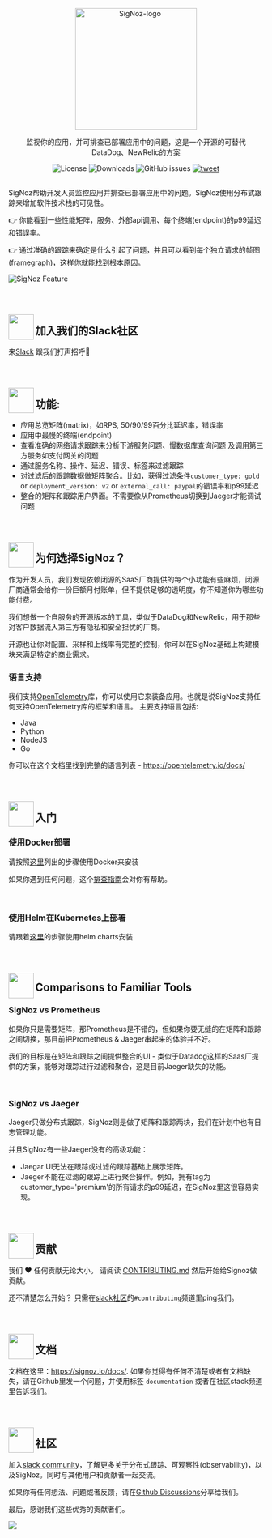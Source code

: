 <p align="center">
  <img src="https://res.cloudinary.com/dcv3epinx/image/upload/v1618904450/signoz-images/LogoGithub_sigfbu.svg" alt="SigNoz-logo" width="240" />

  <p align="center">监视你的应用，并可排查已部署应用中的问题，这是一个开源的可替代DataDog、NewRelic的方案</p>
</p>

<p align="center">
    <img alt="License" src="https://img.shields.io/badge/license-MIT-brightgreen"> </a>
    <img alt="Downloads" src="https://img.shields.io/docker/pulls/signoz/frontend?label=Downloads"> </a>
    <img alt="GitHub issues" src="https://img.shields.io/github/issues/signoz/signoz"> </a>
    <a href="https://twitter.com/intent/tweet?text=Monitor%20your%20applications%20and%20troubleshoot%20problems%20with%20SigNoz,%20an%20open-source%20alternative%20to%20DataDog,%20NewRelic.&url=https://signoz.io/&via=SigNozHQ&hashtags=opensource,signoz,observability"> 
        <img alt="tweet" src="https://img.shields.io/twitter/url/http/shields.io.svg?style=social"> </a> 
</p>

##

SigNoz帮助开发人员监控应用并排查已部署应用中的问题。SigNoz使用分布式跟踪来增加软件技术栈的可见性。

👉 你能看到一些性能矩阵，服务、外部api调用、每个终端(endpoint)的p99延迟和错误率。

👉 通过准确的跟踪来确定是什么引起了问题，并且可以看到每个独立请求的帧图(framegraph)，这样你就能找到根本原因。


![SigNoz Feature](https://signoz-public.s3.us-east-2.amazonaws.com/signoz_hero_github.png)

<br /><br />

<img align="left" src="https://signoz-public.s3.us-east-2.amazonaws.com/Contributing.svg" width="50px" />

## 加入我们的Slack社区

来[Slack](https://signoz.io/slack) 跟我们打声招呼👋

<br /><br />

<img align="left" src="https://signoz-public.s3.us-east-2.amazonaws.com/Features.svg" width="50px" />

## 功能:

- 应用总览矩阵(matrix)，如RPS, 50/90/99百分比延迟率，错误率
- 应用中最慢的终端(endpoint)
- 查看准确的网络请求跟踪来分析下游服务问题、慢数据库查询问题 及调用第三方服务如支付网关的问题
- 通过服务名称、操作、延迟、错误、标签来过滤跟踪
- 对过滤后的跟踪数据做矩阵聚合。比如，获得过滤条件`customer_type: gold` or `deployment_version: v2` or `external_call: paypal`的错误率和p99延迟
- 整合的矩阵和跟踪用户界面。不需要像从Prometheus切换到Jaeger才能调试问题

<br /><br />

<img align="left" src="https://signoz-public.s3.us-east-2.amazonaws.com/WhatsCool.svg" width="50px" />

## 为何选择SigNoz？

作为开发人员，我们发现依赖闭源的SaaS厂商提供的每个小功能有些麻烦，闭源厂商通常会给你一份巨额月付账单，但不提供足够的透明度，你不知道你为哪些功能付费。

我们想做一个自服务的开源版本的工具，类似于DataDog和NewRelic，用于那些对客户数据流入第三方有隐私和安全担忧的厂商。

开源也让你对配置、采样和上线率有完整的控制，你可以在SigNoz基础上构建模块来满足特定的商业需求。

### 语言支持

我们支持[OpenTelemetry](https://opentelemetry.io)库，你可以使用它来装备应用。也就是说SigNoz支持任何支持OpenTelemetry库的框架和语言。 主要支持语言包括:

- Java
- Python
- NodeJS
- Go

你可以在这个文档里找到完整的语言列表 - https://opentelemetry.io/docs/

<br /><br />

<img align="left" src="https://signoz-public.s3.us-east-2.amazonaws.com/Philosophy.svg" width="50px" />

## 入门
  
  
### 使用Docker部署

请按照[这里](https://signoz.io/docs/deployment/docker/)列出的步骤使用Docker来安装

如果你遇到任何问题，这个[排查指南](https://signoz.io/docs/deployment/troubleshooting)会对你有帮助。

<p>&nbsp  </p>
  
  
### 使用Helm在Kubernetes上部署

请跟着[这里](https://signoz.io/docs/deployment/helm_chart)的步骤使用helm charts安装
  

<br /><br />

<img align="left" src="https://signoz-public.s3.us-east-2.amazonaws.com/UseSigNoz.svg" width="50px" />

## Comparisons to Familiar Tools

### SigNoz vs Prometheus

如果你只是需要矩阵，那Prometheus是不错的，但如果你要无缝的在矩阵和跟踪之间切换，那目前把Prometheus & Jaeger串起来的体验并不好。

我们的目标是在矩阵和跟踪之间提供整合的UI - 类似于Datadog这样的Saas厂提供的方案，能够对跟踪进行过滤和聚合，这是目前Jaeger缺失的功能。

<p>&nbsp  </p>

### SigNoz vs Jaeger

Jaeger只做分布式跟踪，SigNoz则是做了矩阵和跟踪两块，我们在计划中也有日志管理功能。

并且SigNoz有一些Jaeger没有的高级功能：

- Jaegar UI无法在跟踪或过滤的跟踪基础上展示矩阵。
- Jaeger不能在过滤的跟踪上进行聚合操作。例如，拥有tag为customer_type='premium'的所有请求的p99延迟，在SigNoz里这很容易实现。

<br /><br />

<img align="left" src="https://signoz-public.s3.us-east-2.amazonaws.com/Contributors.svg" width="50px" />

## 贡献


我们 ❤️ 任何贡献无论大小。 请阅读 [CONTRIBUTING.md](CONTRIBUTING.md) 然后开始给Signoz做贡献。

还不清楚怎么开始？ 只需在[slack社区](https://signoz.io/slack)的`#contributing`频道里ping我们。

<br /><br />

<img align="left" src="https://signoz-public.s3.us-east-2.amazonaws.com/DevelopingLocally.svg" width="50px" />

## 文档

文档在这里：https://signoz.io/docs/. 如果你觉得有任何不清楚或者有文档缺失，请在Github里发一个问题，并使用标签 `documentation` 或者在社区stack频道里告诉我们。

<br /><br />

<img align="left" src="https://signoz-public.s3.us-east-2.amazonaws.com/Contributing.svg" width="50px" />

## 社区

加入[slack community](https://signoz.io/slack)，了解更多关于分布式跟踪、可观察性(observability)，以及SigNoz。同时与其他用户和贡献者一起交流。

如果你有任何想法、问题或者反馈，请在[Github Discussions](https://github.com/SigNoz/signoz/discussions)分享给我们。

最后，感谢我们这些优秀的贡献者们。 

<a href="https://github.com/signoz/signoz/graphs/contributors">
  <img src="https://contrib.rocks/image?repo=signoz/signoz" />
</a>



